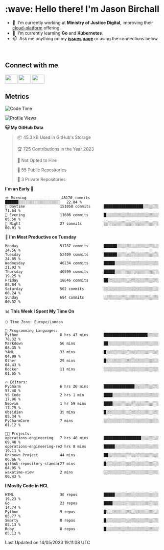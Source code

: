 <h1 align="left" id="jason-title">:wave: Hello there! I'm Jason Birchall</h1>

- :office: &nbsp;I'm currently working at **Ministry of Justice Digital**, improving their [cloud-platform](https://github.com/ministryofjustice/cloud-platform) offering.
- :seedling: &nbsp;I’m currently learning **Go** and **Kubernetes**.
- :mailbox: &nbsp;Ask me anything on my **[issues page]** or using the connections below.


<br>

<h2>Connect with me</h2>
<p>
<a href="https://twitter.com/jsonBirchall" target="blank"><img align="center" src="https://cdn.jsdelivr.net/npm/simple-icons@3.0.1/icons/twitter.svg" alt="" height="30" width="40" /></a>
<a href="https://keybase.io/json0" target="blank"><img align="center" src="https://cdn.jsdelivr.net/npm/simple-icons@3.0.1/icons/keybase.svg" alt="" height="30" width="40" /></a>
<a href="https://www.reddit.com/user/kakorate" target="blank"><img align="center" src="https://cdn.jsdelivr.net/npm/simple-icons@3.0.1/icons/reddit.svg" alt="" height="30" width="40" /></a>
</p>

<h2>Metrics</h2>

<!--START_SECTION:waka-->
![Code Time](http://img.shields.io/badge/Code%20Time-1%2C044%20hrs%2010%20mins-blue)

![Profile Views](http://img.shields.io/badge/Profile%20Views-0-blue)

**🐱 My GitHub Data** 

> 📦 45.3 kB Used in GitHub's Storage 
 > 
> 🏆 725 Contributions in the Year 2023
 > 
> 🚫 Not Opted to Hire
 > 
> 📜 55 Public Repositories 
 > 
> 🔑 3 Private Repositories 
 > 
**I'm an Early 🐤** 

```text
🌞 Morning                48170 commits       ██████░░░░░░░░░░░░░░░░░░░   22.84 % 
🌆 Daytime                151058 commits      ██████████████████░░░░░░░   71.64 % 
🌃 Evening                11606 commits       █░░░░░░░░░░░░░░░░░░░░░░░░   05.50 % 
🌙 Night                  27 commits          ░░░░░░░░░░░░░░░░░░░░░░░░░   00.01 % 
```
📅 **I'm Most Productive on Tuesday** 

```text
Monday                   51787 commits       ██████░░░░░░░░░░░░░░░░░░░   24.56 % 
Tuesday                  52409 commits       ██████░░░░░░░░░░░░░░░░░░░   24.85 % 
Wednesday                46234 commits       █████░░░░░░░░░░░░░░░░░░░░   21.93 % 
Thursday                 40599 commits       █████░░░░░░░░░░░░░░░░░░░░   19.25 % 
Friday                   18646 commits       ██░░░░░░░░░░░░░░░░░░░░░░░   08.84 % 
Saturday                 502 commits         ░░░░░░░░░░░░░░░░░░░░░░░░░   00.24 % 
Sunday                   684 commits         ░░░░░░░░░░░░░░░░░░░░░░░░░   00.32 % 
```


📊 **This Week I Spent My Time On** 

```text
🕑︎ Time Zone: Europe/London

💬 Programming Languages: 
Python                   8 hrs 47 mins       ████████████████████░░░░░   78.32 % 
Markdown                 56 mins             ██░░░░░░░░░░░░░░░░░░░░░░░   08.35 % 
YAML                     33 mins             █░░░░░░░░░░░░░░░░░░░░░░░░   04.99 % 
Other                    29 mins             █░░░░░░░░░░░░░░░░░░░░░░░░   04.43 % 
Docker                   11 mins             ░░░░░░░░░░░░░░░░░░░░░░░░░   01.65 % 

🔥 Editors: 
PyCharm                  6 hrs 26 mins       ██████████████░░░░░░░░░░░   57.40 % 
VS Code                  2 hrs 1 min         ████░░░░░░░░░░░░░░░░░░░░░   17.96 % 
Neovim                   1 hr 59 mins        ████░░░░░░░░░░░░░░░░░░░░░   17.75 % 
Obsidian                 35 mins             █░░░░░░░░░░░░░░░░░░░░░░░░   05.34 % 
PyCharmCore              7 mins              ░░░░░░░░░░░░░░░░░░░░░░░░░   01.12 % 

🐱‍💻 Projects: 
operations-engineering   7 hrs 48 mins       █████████████████░░░░░░░░   69.48 % 
operations-engineering-re2 hrs 8 mins        █████░░░░░░░░░░░░░░░░░░░░   19.11 % 
Unknown Project          44 mins             ██░░░░░░░░░░░░░░░░░░░░░░░   06.66 % 
github-repository-standar27 mins             █░░░░░░░░░░░░░░░░░░░░░░░░   04.05 % 
wakatime-view            2 mins              ░░░░░░░░░░░░░░░░░░░░░░░░░   00.43 % 
```

**I Mostly Code in HCL** 

```text
HTML                     30 repos            █████░░░░░░░░░░░░░░░░░░░░   19.23 % 
Go                       23 repos            ████░░░░░░░░░░░░░░░░░░░░░   14.74 % 
Python                   9 repos             █░░░░░░░░░░░░░░░░░░░░░░░░   05.77 % 
Smarty                   8 repos             █░░░░░░░░░░░░░░░░░░░░░░░░   05.13 % 
Ruby                     8 repos             █░░░░░░░░░░░░░░░░░░░░░░░░   05.13 % 
```




 Last Updated on 14/05/2023 19:11:08 UTC
<!--END_SECTION:waka-->

<!-- links -->

[issues page]: https://github.com/jasonBirchall/jasonBirchall/issues "jasonBirchall/issues"
